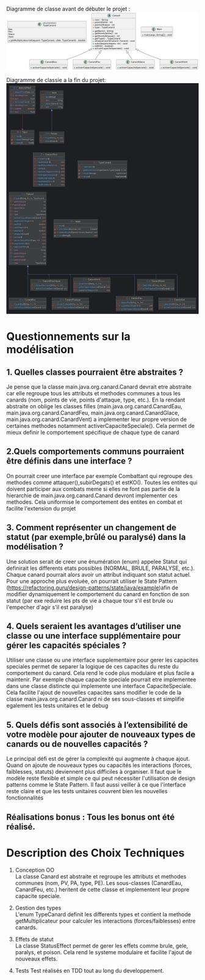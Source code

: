 Diagramme de classe avant de débuter le projet :![Diagramme de classe](images/DiagrammeClasse.png)

Diagramme de classie a la fin du projet: ![Diagramme de classe final](images/DiagrammeClasseFinal.png)


# Questionnements sur la modélisation

## 1. Quelles classes pourraient être abstraites ?
Je pense que la classe main.java.org.canard.Canard devrait etre abstraite car elle regroupe tous les attributs et methodes communes a tous les canards (nom, points de vie, points d'attaque, type, etc.). En la rendant abstraite on oblige les classes filles (main.java.org.canard.CanardEau, main.java.org.canard.CanardFeu, main.java.org.canard.CanardGlace, main.java.org.canard.CanardVent) a implementer leur propre version de certaines methodes notamment activerCapaciteSpeciale(). Cela permet de mieux definir le comportement spécifique de chaque type de canard

## 2.Quels comportements communs pourraient être définis dans une interface ?
On pourrait creer une interface par exemple Combattant qui regroupe des methodes comme attaquer(),subirDegats() et estKO(). Toutes les entites qui doivent participer aux combats meme si elles ne font pas partie de la hierarchie de main.java.org.canard.Canard devront implementer ces methodes. Cela uniformise le comportement des entites en combat et facilite l'extension du projet

## 3. Comment représenter un changement de statut (par exemple,brûlé ou paralysé) dans la modélisation ?
Une solution serait de creer une énumération (enum) appelee Statut qui definirait les differents etats possibles (NORMAL, BRULE, PARALYSE, etc.). Chaque canard pourrait alors avoir un attribut indiquant son statut actuel. Pour une approche plus evoluée, on pourrait utiliser le State Pattern (https://refactoring.guru/design-patterns/state/java/example)afin de modifier dynamiquement le comportement du canard en fonction de son statut (par exe reduire les pts de vie a chaque tour s'il est brule ou l'empecher d'agir s'il est paralyse)

## 4. Quels seraient les avantages d’utiliser une classe ou une interface supplémentaire pour gérer les capacités spéciales ?
Utiliser une classe ou une interface supplementaire pour gerer les capacites speciales permet de separer la logique de ces capacites du reste du comportement du canard. Cela rend le code plus modulaire et plus facile a maintenir. Par exemple chaque capacite speciale pourrait etre implementee dans une classe distincte qui implemente une interface CapaciteSpeciale. Cela facilite l'ajout de nouvelles capacites sans modifier le code de la classe main.java.org.canard.Canard ni de ses sous-classes et simplifie egalement les tests unitaires et le debug

## 5. Quels défis sont associés à l’extensibilité de votre modèle pour ajouter de nouveaux types de canards ou de nouvelles capacités ?
Le principal défi est de gérer la complexité qui augmente à chaque ajout. Quand on ajoute de nouveaux types ou capacités les interactions (forces, faiblesses, statuts) deviennent plus difficiles à organiser. Il faut que le modèle reste flexible et simple ce qui peut nécessiter l'utilisation de design patterns comme le State Pattern. Il faut aussi veiller à ce que l'interface reste claire et que les tests unitaires couvrent bien les nouvelles fonctionnalités


## Réalisations bonus : Tous les bonus ont été réalisé.

# Description des Choix Techniques

1. Conception OO  
La classe Canard est abstraite et regroupe les attributs et methodes communes (nom, PV, PA, type, PE). Les sous-classes (CanardEau, CanardFeu, etc.) heritent de cette classe et implementent leur propre capacite speciale.

2. Gestion des types  
L'enum TypeCanard definit les differents types et contient la methode getMultiplicateur pour calculer les interactions (forces/faiblesses) entre canards.

3. Effets de statut  
La classe StatusEffect permet de gerer les effets comme brule, gele, paralys, et poison. Cela rend le systeme modulaire et facilite l'ajout de nouveaux effets.

4. Tests
Test réalisés en TDD tout au long du developpement.
